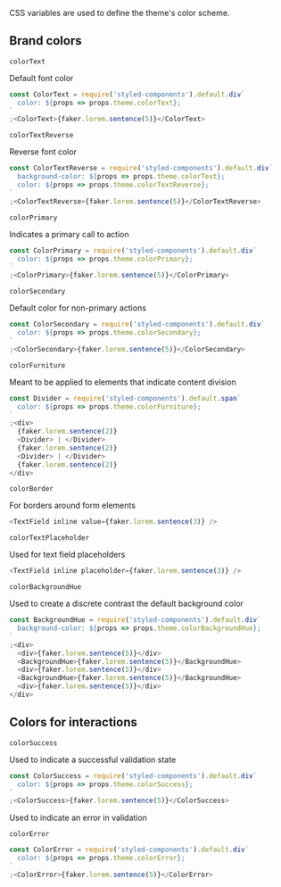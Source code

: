 CSS variables are used to define the theme's color scheme.

## Brand colors

`colorText`

Default font color

```js
const ColorText = require('styled-components').default.div`
  color: ${props => props.theme.colorText};
`
;<ColorText>{faker.lorem.sentence(5)}</ColorText>
```

`colorTextReverse`

Reverse font color

```js
const ColorTextReverse = require('styled-components').default.div`
  background-color: ${props => props.theme.colorText};
  color: ${props => props.theme.colorTextReverse};
`
;<ColorTextReverse>{faker.lorem.sentence(5)}</ColorTextReverse>
```

`colorPrimary`

Indicates a primary call to action

```js
const ColorPrimary = require('styled-components').default.div`
  color: ${props => props.theme.colorPrimary};
`
;<ColorPrimary>{faker.lorem.sentence(5)}</ColorPrimary>
```

`colorSecondary`

Default color for non-primary actions

```js
const ColorSecondary = require('styled-components').default.div`
  color: ${props => props.theme.colorSecondary};
`
;<ColorSecondary>{faker.lorem.sentence(5)}</ColorSecondary>
```

`colorFurniture`

Meant to be applied to elements that indicate content division

```js
const Divider = require('styled-components').default.span`
  color: ${props => props.theme.colorFurniture};
`
;<div>
  {faker.lorem.sentence(2)}
  <Divider> | </Divider>
  {faker.lorem.sentence(2)}
  <Divider> | </Divider>
  {faker.lorem.sentence(2)}
</div>
```

`colorBorder`

For borders around form elements

```js
<TextField inline value={faker.lorem.sentence(3)} />
```

`colorTextPlaceholder`

Used for text field placeholders

```js
<TextField inline placeholder={faker.lorem.sentence(3)} />
```

`colorBackgroundHue`

Used to create a discrete contrast the default background color

```js
const BackgroundHue = require('styled-components').default.div`
  background-color: ${props => props.theme.colorBackgroundHue};
`
;<div>
  <div>{faker.lorem.sentence(5)}</div>
  <BackgroundHue>{faker.lorem.sentence(5)}</BackgroundHue>
  <div>{faker.lorem.sentence(5)}</div>
  <BackgroundHue>{faker.lorem.sentence(5)}</BackgroundHue>
  <div>{faker.lorem.sentence(5)}</div>
</div>
```

## Colors for interactions

`colorSuccess`

Used to indicate a successful validation state

```js
const ColorSuccess = require('styled-components').default.div`
  color: ${props => props.theme.colorSuccess};
`
;<ColorSuccess>{faker.lorem.sentence(5)}</ColorSuccess>
```

Used to indicate an error in validation

`colorError`

```js
const ColorError = require('styled-components').default.div`
  color: ${props => props.theme.colorError};
`
;<ColorError>{faker.lorem.sentence(5)}</ColorError>
```
